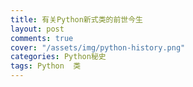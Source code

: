 ```yaml
---
title: 有关Python新式类的前世今生
layout: post
comments: true
cover: "/assets/img/python-history.png"
categories: Python秘史
tags: Python  类
---
```


